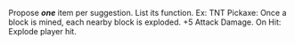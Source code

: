 Propose _**one**_ item per suggestion. List its function. Ex: TNT Pickaxe: Once a block is mined, each nearby block is exploded. +5 Attack Damage. On Hit: Explode player hit.
